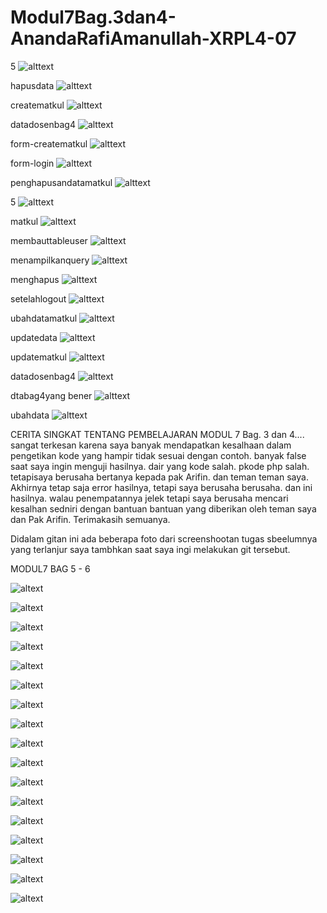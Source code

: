 # Modul7Bag.3dan4-AnandaRafiAmanullah-XRPL4-07

5
![alttext](https://github.com/Anandarafi/Modul7Bag.3dan4-AnandaRafiAmanullah-XRPL4-07/blob/master/5.PNG)

hapusdata
![alttext](https://github.com/Anandarafi/Modul7Bag.3dan4-AnandaRafiAmanullah-XRPL4-07/blob/master/berhasilhapusdatamatkul.PNG)

creatematkul
![alttext](https://github.com/Anandarafi/Modul7Bag.3dan4-AnandaRafiAmanullah-XRPL4-07/blob/master/createMatkul.PNG)

datadosenbag4
![alttext](https://github.com/Anandarafi/Modul7Bag.3dan4-AnandaRafiAmanullah-XRPL4-07/blob/master/datadosen.bag4.PNG)

form-creatematkul
![alttext](https://github.com/Anandarafi/Modul7Bag.3dan4-AnandaRafiAmanullah-XRPL4-07/blob/master/form-createMatkul.PNG)

form-login
![alttext](https://github.com/Anandarafi/Modul7Bag.3dan4-AnandaRafiAmanullah-XRPL4-07/blob/master/form-login.PNG)

penghapusandatamatkul
![alttext](https://github.com/Anandarafi/Modul7Bag.3dan4-AnandaRafiAmanullah-XRPL4-07/blob/master/hasilpenghapusandatamatkul.PNG)

5
![alttext](https://github.com/Anandarafi/Modul7Bag.3dan4-AnandaRafiAmanullah-XRPL4-07/blob/master/5.PNG)

matkul
![alttext](https://github.com/Anandarafi/Modul7Bag.3dan4-AnandaRafiAmanullah-XRPL4-07/blob/master/matkul.PNG)

membauttableuser
![alttext](https://github.com/Anandarafi/Modul7Bag.3dan4-AnandaRafiAmanullah-XRPL4-07/blob/master/membuattableuser.PNG)

menampilkanquery
![alttext](https://github.com/Anandarafi/Modul7Bag.3dan4-AnandaRafiAmanullah-XRPL4-07/blob/master/query%20menampilkan.PNG)

menghapus
![alttext](https://github.com/Anandarafi/Modul7Bag.3dan4-AnandaRafiAmanullah-XRPL4-07/blob/master/readmatkul..%20menghapus.PNG)

setelahlogout
![alttext](https://github.com/Anandarafi/Modul7Bag.3dan4-AnandaRafiAmanullah-XRPL4-07/blob/master/setelahlogout.PNG)

ubahdatamatkul
![alttext](https://github.com/Anandarafi/Modul7Bag.3dan4-AnandaRafiAmanullah-XRPL4-07/blob/master/ubdahdatamatkul.PNG)

updatedata
![alttext](https://github.com/Anandarafi/Modul7Bag.3dan4-AnandaRafiAmanullah-XRPL4-07/blob/master/updateData.PNG)

updatematkul
![alttext](https://github.com/Anandarafi/Modul7Bag.3dan4-AnandaRafiAmanullah-XRPL4-07/blob/master/updatematkul.PNG)

datadosenbag4
![alttext](https://github.com/Anandarafi/Modul7Bag.3dan4-AnandaRafiAmanullah-XRPL4-07/blob/master/datadosen.bag4.PNG)

dtabag4yang bener
![alttext](https://github.com/Anandarafi/Modul7Bag.3dan4-AnandaRafiAmanullah-XRPL4-07/blob/master/datadosen.bag4%20-%20Copy.PNG)

ubahdata
![alttext](https://github.com/Anandarafi/Modul7Bag.3dan4-AnandaRafiAmanullah-XRPL4-07/blob/master/newubahdata.PNG)





CERITA SINGKAT TENTANG PEMBELAJARAN MODUL 7 Bag. 3 dan 4....
sangat terkesan karena saya banyak mendapatkan kesalhaan dalam pengetikan kode yang hampir tidak sesuai dengan contoh. banyak false saat saya ingin menguji hasilnya. dair yang kode salah. pkode php salah. tetapisaya berusaha bertanya kepada pak Arifin. dan teman teman saya.
Akhirnya tetap saja error hasilnya, tetapi saya berusaha berusaha. dan ini hasilnya. walau penempatannya jelek tetapi saya berusaha mencari kesalhan sedniri dengan bantuan bantuan yang diberikan oleh teman saya dan Pak Arifin. Terimakasih semuanya.

Didalam gitan ini ada beberapa foto dari screenshootan tugas sbeelumnya yang terlanjur saya tambhkan saat saya ingi melakukan git tersebut.




MODUL7 BAG 5 - 6

![altext](https://github.com/Anandarafi/Modul7Bag.3dan4-AnandaRafiAmanullah-XRPL4-07/blob/master/Pencarian%20nama%20'Rafi'.PNG)

![altext](https://github.com/Anandarafi/Modul7Bag.3dan4-AnandaRafiAmanullah-XRPL4-07/blob/master/Pencarian%20nama%20'Su'.PNG)

![altext](https://github.com/Anandarafi/Modul7Bag.3dan4-AnandaRafiAmanullah-XRPL4-07/blob/master/adasks.PNG)

![altext](https://github.com/Anandarafi/Modul7Bag.3dan4-AnandaRafiAmanullah-XRPL4-07/blob/master/hasilpencarianAda.PNG)

![altext](https://github.com/Anandarafi/Modul7Bag.3dan4-AnandaRafiAmanullah-XRPL4-07/blob/master/hasilpencarianTidakAda.PNG)

![altext](https://github.com/Anandarafi/Modul7Bag.3dan4-AnandaRafiAmanullah-XRPL4-07/blob/master/hasilpencariandatadosen.PNG)

![altext](https://github.com/Anandarafi/Modul7Bag.3dan4-AnandaRafiAmanullah-XRPL4-07/blob/master/hasilsmster.PNG)

![altext](https://github.com/Anandarafi/Modul7Bag.3dan4-AnandaRafiAmanullah-XRPL4-07/blob/master/insertprodi.PNG)

![altext](https://github.com/Anandarafi/Modul7Bag.3dan4-AnandaRafiAmanullah-XRPL4-07/blob/master/mahasiswa_baru.PNG)

![altext](https://github.com/Anandarafi/Modul7Bag.3dan4-AnandaRafiAmanullah-XRPL4-07/blob/master/mahasiswa_baru_insert.PNG)

![altext](https://github.com/Anandarafi/Modul7Bag.3dan4-AnandaRafiAmanullah-XRPL4-07/blob/master/nyarimtk.PNG)

![altext](https://github.com/Anandarafi/Modul7Bag.3dan4-AnandaRafiAmanullah-XRPL4-07/blob/master/nyarisemester12.PNG)

![altext](https://github.com/Anandarafi/Modul7Bag.3dan4-AnandaRafiAmanullah-XRPL4-07/blob/master/nyarisksk9.PNG)

![altext](https://github.com/Anandarafi/Modul7Bag.3dan4-AnandaRafiAmanullah-XRPL4-07/blob/master/pencarioanDosenAtasNama'Rafi'.PNG)

![altext](https://github.com/Anandarafi/Modul7Bag.3dan4-AnandaRafiAmanullah-XRPL4-07/blob/master/programstudi.PNG)

![altext](https://github.com/Anandarafi/Modul7Bag.3dan4-AnandaRafiAmanullah-XRPL4-07/blob/master/relsi.PNG)

![altext](https://github.com/Anandarafi/Modul7Bag.3dan4-AnandaRafiAmanullah-XRPL4-07/blob/master/tidakadamtk.PNG)

